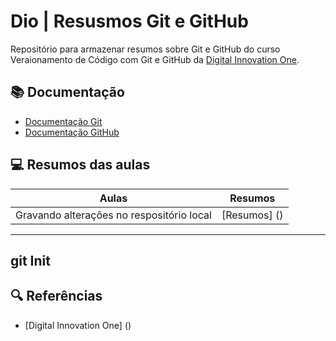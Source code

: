 
# Dio | Resusmos Git e GitHub

Repositório para armazenar resumos sobre Git e GitHub do curso Veraionamento de Código com Git e GitHub da [Digital Innovation One](https://www.dio.me/).

## 📚 Documentação
- [Documentação Git](https://git-scm.com/doc)
- [Documentação GitHub](https://docs.github.com/)

## 💻 Resumos das aulas 

| Aulas | Resumos |
|-------|---------|
| Gravando alterações no respositório local | [Resumos] () |

---
git Init 
---

## 🔍 Referências 
- [Digital Innovation One] ()
